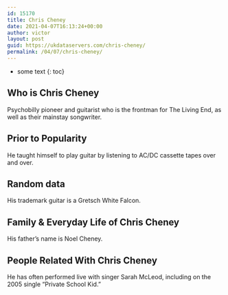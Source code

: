 ```yaml
---
id: 15170
title: Chris Cheney
date: 2021-04-07T16:13:24+00:00
author: victor
layout: post
guid: https://ukdataservers.com/chris-cheney/
permalink: /04/07/chris-cheney/
---
```


* some text
{: toc}


## Who is Chris Cheney



Psychobilly pioneer and guitarist who is the frontman for The Living End, as well as their mainstay songwriter.

                
                
                
## Prior to Popularity



He taught himself to play guitar by listening to AC/DC cassette tapes over and over.

                
                
                
## Random data



His trademark guitar is a Gretsch White Falcon.

                
                
                
## Family & Everyday Life of Chris Cheney



His father&#8217;s name is Noel Cheney.

                
                
                
## People Related With Chris Cheney



He has often performed live with singer Sarah McLeod, including on the 2005 single &#8220;Private School Kid.&#8221;

                
              
            
          
          
          